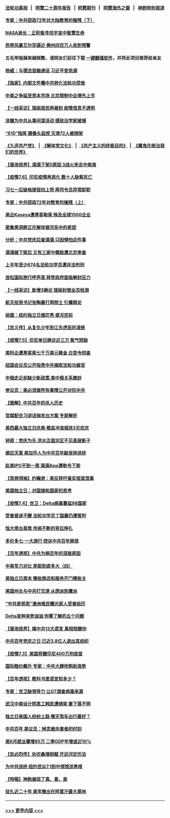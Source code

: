 #### [法轮功真相](https://github.com/gfw-breaker/truth/blob/master/README.md?t=0) &nbsp;&nbsp;|&nbsp;&nbsp; [明慧二十周年报告](https://github.com/gfw-breaker/mh-reports/blob/master/README.md?t=0) &nbsp;&nbsp;|&nbsp;&nbsp;[明慧期刊](https://github.com/gfw-breaker/mh-qikan) &nbsp;&nbsp;|&nbsp;&nbsp; [明慧海外之窗](https://github.com/gfw-breaker/mh-news/blob/master/README.md?t=0) &nbsp;&nbsp;|&nbsp;&nbsp; [神韵特别报道](https://github.com/gfw-breaker/mh-news/blob/master/shenyun.md?t=0)
#### [专家：中共窃政72年对大陆教育的摧残（下）](../pages/nf4514/n13072674.md?t=07071951) 
#### [NASA局长：正积极寻找宇宙中智慧生命](../pages/nf4514/n13072815.md?t=07071951) 
#### [热带风暴艾尔莎逼近 佛州四百万人收到预警](../pages/nf4514/n13072482.md?t=07071951) 
#### 五毛举报越来越频繁，请网友们前往下载 [一键翻墙软件](https://github.com/gfw-breaker/ssr-accounts)，并将此项目推荐给亲友
#### [杨威：与德法首脑通话 习近平变低调](../pages/nf4514/n13072161.md?t=07071951) 
#### [【独家】内部文件曝中共转化法轮功受挫](../pages/nf4514/n13038716.md?t=07071951) 
#### [中美之争延至资本市场 北京箝制中企境外上市](../pages/nf4514/n13072271.md?t=07071951) 
#### [【一线采访】瑞丽居民再被封 疫情信息不透明](../pages/nf4514/n13071978.md?t=07071951) 
#### [涉嫌为中共从事间谍活动 德政治学家被捕](../pages/nf4514/n13071912.md?t=07071951) 
#### [“610”指挥 摄像头监控 天津72人被绑架](../pages/nf4514/n13069798.md?t=07071951) 
#### [《九评共产党》](https://github.com/begood0513/9ping.md/blob/master/README.md) &nbsp;|&nbsp; [《解体党文化》](../../../../jtdwh.md/blob/master/README.md)  &nbsp;|&nbsp; [《共产主义的终极目的》](../../../../gczydzjmd.md/blob/master/README.md) &nbsp;|&nbsp; [《魔鬼在统治我们的世界》](../../../../mgztzwmdsj.md/blob/master/README.md) 
#### [【唐浩视界】滴滴下架5原因 3战火夹击中南海](../pages/nf4514/n13071502.md?t=07071951) 
#### [【疫情7.6】印尼疫情再恶化 数十人缺氧死亡](../pages/nf4514/n13071110.md?t=07071951) 
#### [习七一后破格提拔四上将 两司令员异常卸职](../pages/nf4514/n13071237.md?t=07071951) 
#### [专家：中共窃政72年对教育的摧残（上）](../pages/nf4514/n13070711.md?t=07071951) 
#### [美企Kaseya遭黑客勒索 殃及全球1500企业](../pages/nf4514/n13070476.md?t=07071951) 
#### [密集黑洞群正在解体银河系中的星团](../pages/nf4514/n13070410.md?t=07071951) 
#### [分析：中共党庆后查滴滴 只因惧怕这件事](../pages/nf4514/n13070198.md?t=07071951) 
#### [滴滴被下架后 又有三家中概股遭北京审查](../pages/nf4514/n13069184.md?t=07071951) 
#### [上半年至少674名法轮功学员遭非法判刑](../pages/nf4514/n13069232.md?t=07071951) 
#### [放松国际旅行呼声高 拜登政府面临解封压力](../pages/nf4514/n13069503.md?t=07071951) 
#### [【一线采访】新增3确诊 瑞丽封锁全员检测](../pages/nf4514/n13068208.md?t=07071951) 
#### [航天投资书记张陶暴打两院士 引爆舆论](../pages/nf4514/n13068084.md?t=07071951) 
#### [组图：纽约独立日烟花秀 盛况空前](../pages/nf4514/n13067994.md?t=07071951) 
#### [【忠义传】从复仇少年到江东虎臣的凌统](../pages/nf4514/n13061630.md?t=07071951) 
#### [【疫情7.5】印尼单日确诊近三万 氧气短缺](../pages/nf4514/n13068730.md?t=07071951) 
#### [美科企遭黑客索七千万美元赎金 白宫令彻查](../pages/nf4514/n13068453.md?t=07071951) 
#### [纽国会议员公开指责中共摘取法轮功器官](../pages/nf4514/n13067376.md?t=07071951) 
#### [中俄走近却缺少新政策 美中俄关系微妙](../pages/nf4514/n13067468.md?t=07071951) 
#### [参议员：美必须做所有事情公开对抗中共](../pages/nf4514/n13067296.md?t=07071951) 
#### [【图解】中共百年的杀人历史](../pages/nf4514/n13067490.md?t=07071951) 
#### [官媒配合习讲话抛攻台方案 专家解析](../pages/nf4514/n13067229.md?t=07071951) 
#### [美西最大独立日庆典 橙县冲浪城连3天欢庆](../pages/nf4514/n13067190.md?t=07071951) 
#### [钟原：党庆为先 洪水泛滥灾区不见高层影子](../pages/nf4514/n13067045.md?t=07071951) 
#### [顺应天意 美加华人为中共百年敲丧钟送终](../pages/nf4514/n13066942.md?t=07071951) 
#### [赴美IPO不到一周 滴滴App遭勒令下架](../pages/nf4514/n13066826.md?t=07071951) 
#### [【思想领袖】约翰逊：美反转吁查实验室泄毒](../pages/nf4514/n13033632.md?t=07071951) 
#### [美国独立日：对国旗和国家的思考](../pages/nf4514/n13065241.md?t=07071951) 
#### [【疫情7.4】世卫：Delta病毒蔓延98国家](../pages/nf4514/n13066463.md?t=07071951) 
#### [受害昏迷不醒 法轮功学员丁国晨仍遭冤判](../pages/nf4514/n13065106.md?t=07071951) 
#### [恒大债台高筑 传闻不断的背后挣扎](../pages/nf4514/n13065692.md?t=07071951) 
#### [多伦多七·一大游行 控诉中共百年罪恶](../pages/nf4514/n13062043.md?t=07071951) 
#### [【百年透视】中共为祸百年的深层原因](../pages/nf4514/n13065827.md?t=07071951) 
#### [中美军力对比 差距到底多大（四）](../pages/nf4514/n13064742.md?t=07071951) 
#### [美独立日周末 哪些商店和服务开门哪些关](../pages/nf4514/n13065466.md?t=07071951) 
#### [美国州长与中共打交道 从鸽派到鹰派](../pages/nf4514/n13065278.md?t=07071951) 
#### [“中共是邪恶”澳洲难民曝光家人受害经历](../pages/nf4514/n13064516.md?t=07071951) 
#### [Delta变种来势汹汹 你需了解的五个问题](../pages/nf4514/n13065422.md?t=07071951) 
#### [【唐浩视界】揭中共13大谎言 真相惊醒你](../pages/nf4514/n13065208.md?t=07071951) 
#### [中共百年党庆之日 已近3.8亿人退出其组织](../pages/nf4514/n13065209.md?t=07071951) 
#### [【疫情7.3】美国将赠印尼400万剂疫苗](../pages/nf4514/n13065023.md?t=07071951) 
#### [国际粮价飙升 专家：中共大肆抢购助涨势](../pages/nf4514/n13064616.md?t=07071951) 
#### [【百年透视】教科书里谎言知多少？](../pages/nf4514/n13064563.md?t=07071951) 
#### [专家：世卫缺领导力 让G7调查病毒来源](../pages/nf4514/n13064094.md?t=07071951) 
#### [武汉中南设计院高工韩凯遭绑架 妻下落不明](../pages/nf4514/n13064124.md?t=07071951) 
#### [独立日美国人纷纷上路 哪天驾车出行最好？](../pages/nf4514/n13063667.md?t=07071951) 
#### [中共百年 美议员：悼念被杀害者的时刻](../pages/nf4514/n13063735.md?t=07071951) 
#### [美6月就业骤增85万 二季GDP年增或近10%](../pages/nf4514/n13063447.md?t=07071951) 
#### [【忽必烈传】劝农桑理税赋 开运河定历法](../pages/nf4514/n13048007.md?t=07071951) 
#### [为中共送终 纽约民众7.1到中领馆送黑棺](../pages/nf4514/n13062573.md?t=07071951) 
#### [【特稿】神韵展现了真、善、美](../pages/nf4514/n13061795.md?t=07071951) 
#### [驻扎近二十年 美军撤出在阿富汗最大基地](../pages/nf4514/n13063297.md?t=07071951) 

----
#### [ >>> 更早内容 <<< ](../indexes/nf4514-earlier.md)
